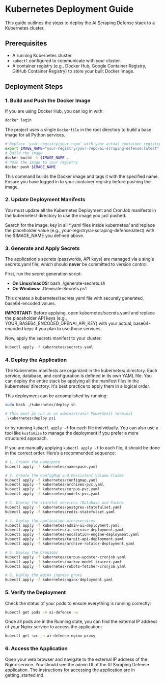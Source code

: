 # Kubernetes Deployment Guide

This guide outlines the steps to deploy the AI Scraping Defense stack to a Kubernetes cluster.

## Prerequisites

- A running Kubernetes cluster.  
- `kubectl` configured to communicate with your cluster.  
- A container registry (e.g., Docker Hub, Google Container Registry, GitHub Container Registry) to store your built Docker image.

## Deployment Steps

### 1. Build and Push the Docker Image

If you are using Docker Hub, you can log in with:

``` bash
docker login
```

The project uses a single `Dockerfile` in the root directory to build a base image for all Python services.

```bash  
# Replace 'your-registry/your-repo' with your actual container registry path  
export IMAGE_NAME="your-registry/your-repo/ai-scraping-defense:latest"
# Build the image  
docker build -t $IMAGE_NAME .
# Push the image to your registry  
docker push $IMAGE_NAME
```

This command builds the Docker image and tags it with the specified name. Ensure you have logged in to your container registry before pushing the image.

### **2. Update Deployment Manifests**

You must update all the Kubernetes Deployment and CronJob manifests in the kubernetes/ directory to use the image you just pushed.

Search for the image: key in all *.yaml files inside kubernetes/ and replace the placeholder value (e.g., your-registry/ai-scraping-defense:latest) with the $IMAGE_NAME you defined above.

### **3. Generate and Apply Secrets**

The application's secrets (passwords, API keys) are managed via a single secrets.yaml file, which should **never** be committed to version control.

First, run the secret generation script:

- **On Linux/macOS:** bash ./generate-secrets.sh  
- **On Windows:** .Generate-Secrets.ps1

This creates a kubernetes/secrets.yaml file with securely generated, base64-encoded values.

**IMPORTANT:** Before applying, open kubernetes/secrets.yaml and replace the placeholder API keys (e.g., YOUR_BASE64_ENCODED_OPENAI_API_KEY) with your actual, base64-encoded keys if you plan to use those services.

Now, apply the secrets manifest to your cluster:

``` bash or PowerShell
kubectl apply -f kubernetes/secrets.yaml
```

### **4. Deploy the Application**

The Kubernetes manifests are organized in the kubernetes/ directory. Each service, database, and configuration is defined in its own YAML file.
You can deploy the entire stack by applying all the manifest files in the kubernetes/ directory. It's best practice to apply them in a logical order.

This deployment can be accomplished by running:

```bash
sudo bash ./kubernetes/deploy.sh
```

```PowerShell
# This must be run in an administrator PowerShell terminal
.\kubernetes\deploy.ps1
```

or by running `kubectl apply -f` for each file individually. You can also use a tool like `kustomize` to manage the deployment if you prefer a more structured approach.

If you are manually applying `kubectl apply -f` to each file, it should be done in the correct order. Here’s a recommended sequence:

``` bash or PowerShell
# 1. Create the namespace
kubectl apply -f kubernetes/namespace.yaml

# 2. Create the ConfigMap and Persistent Volume Claims
kubectl apply -f kubernetes/configmap.yaml
kubectl apply -f kubernetes/archives-pvc.yaml
kubectl apply -f kubernetes/corpus-pvc.yaml
kubectl apply -f kubernetes/models-pvc.yaml

# 3. Deploy the stateful services (Database and Cache)
kubectl apply -f kubernetes/postgres-statefulset.yaml
kubectl apply -f kubernetes/redis-statefulset.yaml

# 4. Deploy the application microservices
kubectl apply -f kubernetes/admin-ui-deployment.yaml
kubectl apply -f kubernetes/ai-service-deployment.yaml
kubectl apply -f kubernetes/escalation-engine-deployment.yaml
kubectl apply -f kubernetes/tarpit-api-deployment.yaml
kubectl apply -f kubernetes/archive-rotator-deployment.yaml

# 5. Deploy the CronJobs
kubectl apply -f kubernetes/corpus-updater-cronjob.yaml
kubectl apply -f kubernetes/markov-model-trainer.yaml
kubectl apply -f kubernetes/robots-fetcher-cronjob.yaml

# 6. Deploy the Nginx ingress proxy
kubectl apply -f kubernetes/nginx-deployment.yaml
```

### 5. **Verify the Deployment**

Check the status of your pods to ensure everything is running correctly:

```bash or PowerShell
kubectl get pods -n ai-defense -w
```

Once all pods are in the Running state, you can find the external IP address of your Nginx service to access the application:

```bash or PowerShell
kubectl get svc -n ai-defense nginx-proxy  
```

### 6. **Access the Application**

Open your web browser and navigate to the external IP address of the Nginx service. You should see the admin UI of the AI Scraping Defense application. The instructions for accessing the application are in getting_started.md.
